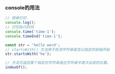 ### console的用法
```javascript
// 简单打印
console.log();
// 打印执行时间
console.time('time-1');
console.timeEnd('time-1');
```

```javascript
const str = 'hello word';
// startsWith() 方法用于检测字符串是否以指定的前缀开始
str.startsWith('he');
```

```javascript
// 方法可返回某个指定的字符串值在字符串中首次出现的位置。
indexOf();


```